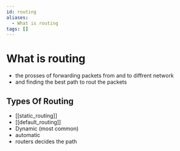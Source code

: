 ```yaml
---
id: routing
aliases:
  - What is routing
tags: []
---
```



# What is routing
  - the prosses of forwarding packets from and to diffrent network
  - and finding the best path to rout the packets

## Types Of Routing
- [[static_routing]]
- [[default_routing]]
- Dynamic (most common)
 - automatic 
 - routers decides the path 
